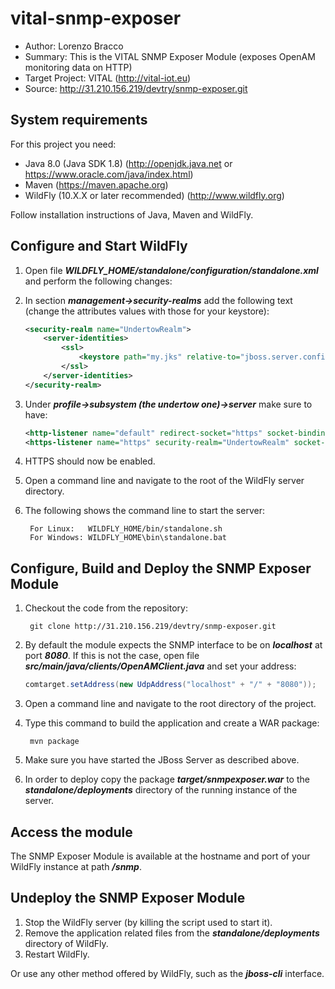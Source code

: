 # vital-snmp-exposer

* Author: Lorenzo Bracco
* Summary: This is the VITAL SNMP Exposer Module (exposes OpenAM monitoring data on HTTP)
* Target Project: VITAL (<http://vital-iot.eu>)
* Source: <http://31.210.156.219/devtry/snmp-exposer.git>

## System requirements

For this project you need:

* Java 8.0 (Java SDK 1.8) (<http://openjdk.java.net> or <https://www.oracle.com/java/index.html>)
* Maven (<https://maven.apache.org>)
* WildFly (10.X.X or later recommended) (<http://www.wildfly.org>)

Follow installation instructions of Java, Maven and WildFly.

## Configure and Start WildFly

1. Open file **_WILDFLY_HOME/standalone/configuration/standalone.xml_** and perform the following changes:
  1. In section **_management->security-realms_** add the following text (change the attributes values with those for your keystore):

        ```xml
        <security-realm name="UndertowRealm">
            <server-identities>
                <ssl>
                    <keystore path="my.jks" relative-to="jboss.server.config.dir" keystore-password="password" alias="mycert" key-password="password"/>
                </ssl>
            </server-identities>
        </security-realm>
        ```

  2. Under **_profile->subsystem (the undertow one)->server_** make sure to have:

        ```xml
        <http-listener name="default" redirect-socket="https" socket-binding="http"/>
        <https-listener name="https" security-realm="UndertowRealm" socket-binding="https"/>
        ```

  3. HTTPS should now be enabled.
2. Open a command line and navigate to the root of the WildFly server directory.
3. The following shows the command line to start the server:

        For Linux:   WILDFLY_HOME/bin/standalone.sh
        For Windows: WILDFLY_HOME\bin\standalone.bat

## Configure, Build and Deploy the SNMP Exposer Module

1. Checkout the code from the repository:

        git clone http://31.210.156.219/devtry/snmp-exposer.git

2. By default the module expects the SNMP interface to be on **_localhost_** at port **_8080_**. If this is not the case, open file **_src/main/java/clients/OpenAMClient.java_** and set your address:

      ```java
      comtarget.setAddress(new UdpAddress("localhost" + "/" + "8080"));
      ```

3. Open a command line and navigate to the root directory of the project.
4. Type this command to build the application and create a WAR package:

        mvn package

5. Make sure you have started the JBoss Server as described above.
6. In order to deploy copy the package **_target/snmpexposer.war_** to the **_standalone/deployments_** directory of the running instance of the server.

## Access the module

The SNMP Exposer Module is available at the hostname and port of your WildFly instance at path **_/snmp_**.

## Undeploy the SNMP Exposer Module

1. Stop the WildFly server (by killing the script used to start it).
2. Remove the application related files from the **_standalone/deployments_** directory of WildFly.
3. Restart WildFly.

Or use any other method offered by WildFly, such as the **_jboss-cli_** interface.

